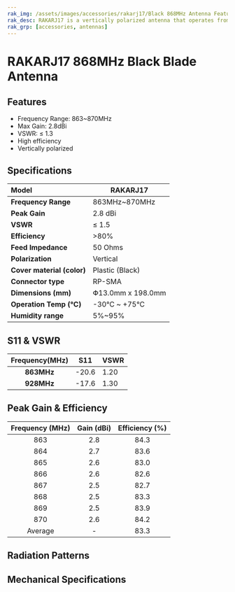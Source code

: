 ```yaml
---
rak_img: /assets/images/accessories/rakarj17/Black 868MHz Antenna Features.png
rak_desc: RAKARJ17 is a vertically polarized antenna that operates from 863MHz~870MHz and a center frequency of 868MHz with a VSWR of ≤1.3. It has a maximum gain of 2.8dBi and a high radiation efficiency of more than 80%.
rak_grp: [accessories, antennas]
---
```


# RAKARJ17 868MHz Black Blade Antenna

## Features

- Frequency Range: 863~870MHz
- Max Gain: 2.8dBi
- VSWR: ≤ 1.3
- High efficiency
- Vertically polarized

<rk-img
  src="/assets/images/accessories/rakarj17/Black 868MHz Antenna Features.png"
  width="70%"
  caption="RAKARJ17 Antenna Overview"
/>

## Specifications

| **Model**                      | RAKARJ17          |
| :----------------------------- | ----------------- |
| **Frequency Range**            | 863MHz~870MHz     |
| **Peak Gain**                  | 2.8 dBi           |
| **VSWR**                       | ≤ 1.5             |
| **Efficiency**                 | \>80%             |
| **Feed Impedance**             | 50 Ohms           |
| **Polarization**               | Vertical          |
| **Cover material (color)**     | Plastic (Black)   |
| **Connector type**             | RP-SMA            |
| **Dimensions (mm)**            | Փ13.0mm x 198.0mm |
| **Operation Temp (°C)**        | -30°C ~ +75°C     |
| **Humidity range**             | 5%~95%            |

## S11 & VSWR

| **Frequency(MHz)** | S11   | VSWR |
| :----------------: | ----- | ---- |
|     **863MHz**     | -20.6 | 1.20 |
|     **928MHz**     | -17.6 | 1.30 |

<rk-img
  src="/assets/images/accessories/rakarj17/Black 868MHz Antenna VSER.png"
  width="70%"
  caption="S11 & VSWR Graph"
/>

## Peak Gain & Efficiency

| **Frequency (MHz)** | **Gain (dBi)** | **Efficiency (%)** |
| :-----------------: | :------------: | :----------------: |
|         863         |      2.8       |        84.3        |
|         864         |      2.7       |        83.6        |
|         865         |      2.6       |        83.0        |
|         866         |      2.6       |        82.6        |
|         867         |      2.5       |        82.7        |
|         868         |      2.5       |        83.3        |
|         869         |      2.5       |        83.9        |
|         870         |      2.6       |        84.2        |
|       Average       |       -        |        83.3        |

## Radiation Patterns

<rk-img
  src="/assets/images/accessories/rakarj17/Black 868MHz Antenna Radiation Patterns.png"
  width="70%"
  caption="Radiation Patterns"
/>

## Mechanical Specifications

<rk-img
  src="/assets/images/accessories/rakarj17/Black 868MHz Antenna Mechanical Specifications.png"
  width="80%"
  caption="Mechanical Specifications"
/>
